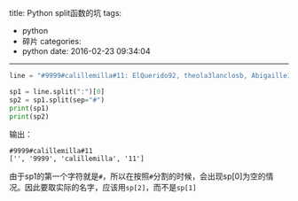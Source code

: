 title: Python split函数的坑
tags:
  - python
  - 碎片
categories:
  - python
date: 2016-02-23 09:34:04
---


```python
line = "#9999#calillemilla#11: ElQuerido92, theola3lanclosb, Abigaille19, myherolancelot, dzastin03, DECIJEZ, lostsoul1987, canderse, ktornbjerg, L1nc0ln, BigDumbFate,"

sp1 = line.split(":")[0]
sp2 = sp1.split(sep="#")
print(sp1)
print(sp2)
```
<!--more-->

输出：
```
#9999#calillemilla#11
['', '9999', 'calillemilla', '11']
```

由于sp1的第一个字符就是`#`，所以在按照`#`分割的时候，会出现sp[0]为空的情况。因此要取实际的名字，应该用`sp[2]`，而不是`sp[1]`
